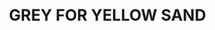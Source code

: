 ---
title: "GREY FOR YELLOW SAND"
price: "TBA"
desc: "Opis nije dostupan"
img_path: "/assets/img/A.MIG-1505.jpg"
brand: AMMO
available: true
cat: "weathering"
subcat: "FILTERS (35 mL)"
subsubcat: "SS"
---